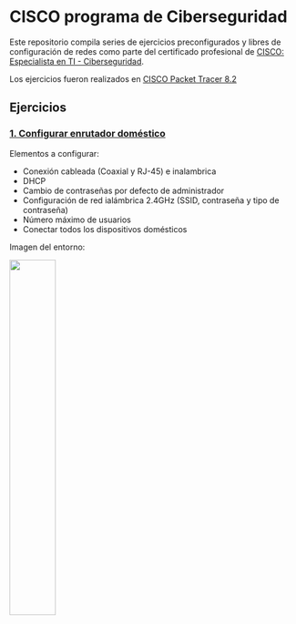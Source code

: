 # CISCO programa de Ciberseguridad

Este repositorio compila series de ejercicios preconfigurados y libres de configuración de redes como parte del certificado profesional de [CISCO: Especialista en TI - Ciberseguridad](https://skillsforall.com/career-path/cybersecurity?userLang=es-XL).

Los ejercicios fueron realizados en [CISCO Packet Tracer 8.2](https://www.packettracernetwork.com/download/download-packet-tracer.html)

## Ejercicios
### [1. Configurar enrutador doméstico](https://github.com/3tr4m/Redes_y_Ciberseguridad_CISCO/tree/master/1.%20Cofigurar%20red%20dom%C3%A9stica)

Elementos a configurar:

- Conexión cableada (Coaxial y RJ-45) e inalambrica
- DHCP
- Cambio de contraseñas por defecto de administrador
- Configuración de red ialámbrica 2.4GHz (SSID, contraseña y tipo de contraseña)
- Número máximo de usuarios
- Conectar todos los dispositivos domésticos

Imagen del entorno:

<img src="https://github.com/3tr4m/Redes_y_Ciberseguridad_CISCO/blob/master/1.%20Cofigurar%20red%20dom%C3%A9stica/Entorno.png" width="40%" height="40%">

### 


